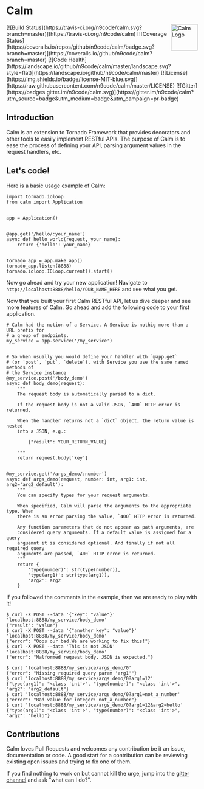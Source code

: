# Calm

<a href="http://calm.n9co.de/">
    <img src="https://raw.githubusercontent.com/n9code/calm/master/docs/logo/calm-logo.png"
         alt="Calm Logo"
         align="right"
         width=70
         height=70 />
</a>
[![Build Status](https://travis-ci.org/n9code/calm.svg?branch=master)](https://travis-ci.org/n9code/calm)
[![Coverage Status](https://coveralls.io/repos/github/n9code/calm/badge.svg?branch=master)](https://coveralls.io/github/n9code/calm?branch=master)
[![Code Health](https://landscape.io/github/n9code/calm/master/landscape.svg?style=flat)](https://landscape.io/github/n9code/calm/master)
[![License](https://img.shields.io/badge/license-MIT-blue.svg)](https://raw.githubusercontent.com/n9code/calm/master/LICENSE)
[![Gitter](https://badges.gitter.im/n9code/calm.svg)](https://gitter.im/n9code/calm?utm_source=badge&utm_medium=badge&utm_campaign=pr-badge)

## Introduction

Calm is an extension to Tornado Framework that provides decorators and other
tools to easily implement RESTful APIs. The purpose of Calm is to ease the
process of defining your API, parsing argument values in the request handlers,
etc.

## Let's code!

Here is a basic usage example of Calm:

```
import tornado.ioloop
from calm import Application


app = Application()


@app.get('/hello/:your_name')
async def hello_world(request, your_name):
    return {'hello': your_name}


tornado_app = app.make_app()
tornado_app.listen(8888)
tornado.ioloop.IOLoop.current().start()
```

Now go ahead and try your new application! Navigate to
`http://localhost:8888/hello/YOUR_NAME_HERE` and see what you get.

Now that you built your first Calm RESTful API, let us dive deeper and see more
features of Calm. Go ahead and add the following code to your first application.

```
# Calm had the notion of a Service. A Service is nothig more than a URL prefix for
# a group of endpoints.
my_service = app.service('/my_service')


# So when usually you would define your handler with `@app.get`
# (or `post`, `put`, `delete`), with Service you use the same named methods of
# the Service instance
@my_service.post('/body_demo')
async def body_demo(request):
    """
    The request body is automatically parsed to a dict.

    If the request body is not a valid JSON, `400` HTTP error is returned.

    When the handler returns not a `dict` object, the return value is nested
    into a JSON, e.g.:

        {"result": YOUR_RETURN_VALUE}

    """
    return request.body['key']


@my_service.get('/args_demo/:number')
async def args_demo(request, number: int, arg1: int, arg2='arg2_default'):
    """
    You can specify types for your request arguments.

    When specified, Calm will parse the arguments to the appropriate type. When
    there is an error parsing the value, `400` HTTP error is returned.

    Any function parameters that do not appear as path arguments, are
    considered query arguments. If a default value is assigned for a query
    arguemnt it is considered optional. And finally if not all required query
    arguments are passed, `400` HTTP error is returned.
    """
    return {
        'type(number)': str(type(number)),
        'type(arg1)': str(type(arg1)),
        'arg2': arg2
    }
```

If you followed the comments in the example, then we are ready to play with it!

```
$ curl -X POST --data '{"key": "value"}' 'localhost:8888/my_service/body_demo'
{"result": "value"}
$ curl -X POST --data '{"another_key": "value"}' 'localhost:8888/my_service/body_demo'
{"error": "Oops our bad.We are working to fix this!"}
$ curl -X POST --data 'This is not JSON' 'localhost:8888/my_service/body_demo'
{"error": "Malformed request body. JSON is expected."}

$ curl 'localhost:8888/my_service/args_demo/0'
{"error": "Missing required query param 'arg1'"}
$ curl 'localhost:8888/my_service/args_demo/0?arg1=12'
{"type(arg1)": "<class 'int'>", "type(number)": "<class 'int'>", "arg2": "arg2_default"}
$ curl 'localhost:8888/my_service/args_demo/0?arg1=not_a_number'
{"error": "Bad value for integer: not_a_number"}
$ curl 'localhost:8888/my_service/args_demo/0?arg1=12&arg2=hello'
{"type(arg1)": "<class 'int'>", "type(number)": "<class 'int'>", "arg2": "hello"}
```

## Contributions

Calm loves Pull Requests and welcomes any contribution be it an issue,
documentation or code. A good start for a contribution can be reviewing existing
open issues and trying to fix one of them.

If you find nothing to work on but cannot kill the urge, jump into the [gitter
channel](https://gitter.im/n9code/calm) and ask "what can I do?".
